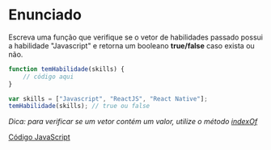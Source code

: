 # Enunciado
Escreva uma função que verifique se o vetor de habilidades passado possui a habilidade "Javascript" e retorna um booleano **true/false** caso exista ou não.
~~~javascript
function temHabilidade(skills) {
	// código aqui
}

var skills = ["Javascript", "ReactJS", "React Native"];
temHabilidade(skills); // true ou false
~~~

*Dica: para verificar se um vetor contém um valor, utilize o método [indexOf](https://developer.mozilla.org/pt-BR/docs/Web/JavaScript/Reference/Global_Objects/Array/indexOf)*

[Código JavaScript](https://github.com/EmanuelLacerda/Desafios-CursoJS-RocketSeat/blob/master/modulo01-desafio03/scripts/index.js)
